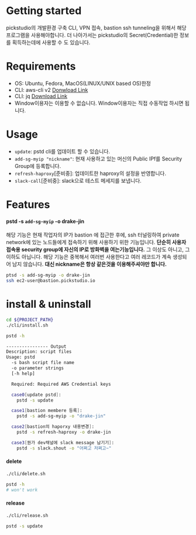 # Getting started

pickstudio의 개발환경 구축 CLI, VPN 접속, bastion ssh tunneling을 위해서 해당 프로그램을 사용해야합니다.
더 나아가서는 pickstudio의 Secret(Credential)한 정보를 획득하는데에 사용할 수 도 있습니다.

# Requirements
- OS: Ubuntu, Fedora, MacOS(LINUX/UNIX based OS)한정
- CLI: aws-cli v2 [Donwload Link](https://docs.aws.amazon.com/ko_kr/cli/latest/userguide/install-cliv2.html)
- CLI: jq [Download Link](https://stedolan.github.io/jq/download/)
- Window이용자는 이용할 수 없습니다. Window이용자는 직접 수동작업 하시면 됩니다.


# Usage

- `update`: pstd cli를 업데이트 할 수 있습니다.
- `add-sg-myip "nickname"`: 현재 사용하고 있는 머신의 Public IPf를 Security Group에 등록합니다.
- `refresh-haproxy`[준비중]: 업데이트한 haproxy의 설정을 반영합니다.
- `slack-call`[준비중]: slack으로 테스트 메세지를 보냅니다.


# Features

#### pstd -s `add-sg-myip` -o drake-jin

해당 기능은 현재 작업자의 IP가 bastion 에 접근한 후에, ssh 터널링하여 private network에 있는 노드들에게 접속하기 위해 사용하기 위한 기능입니다.
**단순히 사용자 접속용 security group에 자신의 IP로 방화벽을 여는기능입니다.** 그 이상도 아니고, 그 이하도 아닙니다.
해당 기능은 중복해서 여러번 사용한다고 여러 레코드가 계속 생성되어 남지 않습니다. **대신 nickname은 항상 같은것을 이용해주셔야만 합니다.**

``` bash
ptsd -s add-sg-myip -o drake-jin
ssh ec2-user@bastion.pickstudio.io
```

# install & uninstall

``` bash
cd ${PROJECT_PATH}
./cli/install.sh

pstd -h

---------------- Output
Description: script files
Usage: pstd
  -s bash script file name
  -o parameter strings
  [-h help]

  Required: Required AWS Credential keys

  case0[update pstd]:
    pstd -s update

  case1[bastion membere 등록]:
    pstd -s add-sg-myip -o "drake-jin"

  case2[bastion의 haporxy 내용변경]:
    pstd -s refresh-haproxy -o drake-jin

  case3[뭔가 dev채널에 slack message 남기기]:
    pstd -s slack.shout -o "어쩌고 저쩌고~"
```

#### delete

``` bash
./cli/delete.sh

pstd -h
# won't work
```

#### release

``` bash
./cli/release.sh

pstd -s update
```
